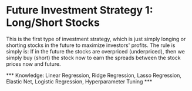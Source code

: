 # Future Investment Strategy 1: Long/Short Stocks

This is the first type of investment strategy, which is just simply longing or shorting stocks in the future to maximize investors' profits. 
The rule is simply is: If in the future the stocks are overpriced (underpriced), then we simply buy (short) the stock now to earn the spreads 
between the stock prices now and future. 

*** Knowledge: Linear Regression, Ridge Regression, Lasso Regression, Elastic Net, Logistic Regression, Hyperparameter Tuning ***
